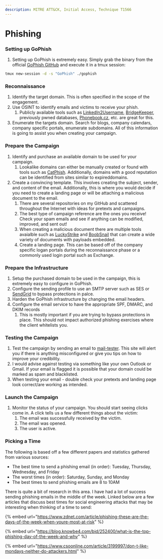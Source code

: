 ```yaml
---
description: MITRE ATT&CK, Initial Access, Technique T1566
---
```


# Phishing

### **Setting up GoPhish**

1. Setting up GoPhish is extremely easy. Simply grab the binary from the official [GoPhish GitHub](https://github.com/gophish/gophish) and execute it in a tmux session:

```bash
tmux new-session -d -s "GoPhish" ./gophish
```

### **Reconnaissance**

1. Identify the target domain. This is often specified in the scope of the engagement.
2. Use OSINT to identify emails and victims to receive your phish.
   1. Publicly available tools such as [LinkedIn2Username](https://github.com/initstring/linkedin2username), [BridgeKeeper](https://github.com/0xZDH/BridgeKeeper), previously pwned databases, [Phonebook.cz](https://phonebook.cz), etc. are great for this.
3. Enumerate the targets domain. Search for blogs, company calendars, company specific portals, enumerate subdomains. All of this information is going to assist you when creating your campaign.

### **Prepare the Campaign**

1. Identify and purchase an available domain to be used for your campaign.
   1. Lookalike domains can either be manually created or found with tools such as [CatPhish](https://github.com/ring0lab/catphish). Additionally, domains with a good reputation can be identified from sites similar to expireddomains.
2. Create a convincing template. This involves creating the subject, sender, and content of the email. Additionally, this is where you would decide if you need to create a landing page or will be attaching a malicious document to the email.
   1. There are several repositories on my GitHub and scattered throughout the Internet with ideas for pretexts and campaigns.
   2. The best type of campaign reference are the ones you receive! Check your spam emails and see if anything can be modified, improved, and sent out!
   3. When creating a malicious document there are multiple tools avaialble such as [LuckyStrike](https://github.com/curi0usJack/luckystrike) and [BoobSnail](https://github.com/STMCyber/boobsnail) that can create a wide variety of documents with payloads embedded.
   4. Create a landing page. This can be based off of the company specific logan portals during the reconnaissance phase or a commonly used login portal such as Exchange.

### **Prepare the Infrastructure**

1. Setup the purchased domain to be used in the campaign, this is extremely easy to configure in GoPhish.
2. Configure the sending profile to use an SMTP server such as SES or [SendGrid](https://sendgrid.com) to bypass protections in palce.
3. Harden the GoPhish infrastructure by changing the email headers.
4. Configure the email service to have the appropriate SPF, DMARC, and DKIM records
   1. This is mostly important if you are trying to bypass protections in place. This should not impact authorized phishing exercises where the client whitelists you.

### **Testing the Campaign**

1. Test the campaign by sending an email to [mail-tester](https://www.mail-tester.com). This site will alert you if there is anything misconfigured or give you tips on how to improve your credibility.
2. I would advise against testing via something like your own Outlook or Gmail. If your email is flagged it is possible that your domain could be marked as spam and blacklisted.
3. When testing your email - double check your pretexts and landing page look correct/are working as intended.

### **Launch the Campaign**

1. Monitor the status of your campaign. You should start seeing clicks come in. A click tells us a few different things about the victim:
   1. The email was successfully received by the victim.
   2. The email was opened.
   3. The user is active.

### Picking a Time

The following is based off a few different papers and statistics gathered from various sources:

* The best time to send a phishing email (in order): Tuesday, Thursday, Wednesday, and Friday
* The worst times (in order): Saturday, Sunday, and Monday
* The best times to send phishing emails are 8 to 10AM

There is quite a bit of research in this area. I have had a lot of success sending phishing emails in the middle of the week. Linked below are a few articles that discuss best times for social engineering attacks that may be interesting when thinking of a time to send:

{% embed url="https://www.zdnet.com/article/phishing-these-are-the-days-of-the-week-when-youre-most-at-risk" %}

{% embed url="https://blog.knowbe4.com/bid/252400/what-is-the-top-phishing-day-of-the-week-and-why" %}

{% embed url="https://www.csoonline.com/article/3199997/don-t-like-mondays-neither-do-attackers.html" %}
